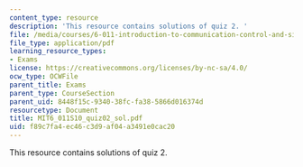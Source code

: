 ```yaml
---
content_type: resource
description: 'This resource contains solutions of quiz 2. '
file: /media/courses/6-011-introduction-to-communication-control-and-signal-processing-spring-2010/f89c7fa4ec46c3d9af04a3491e0cac20_MIT6_011S10_quiz02_sol.pdf
file_type: application/pdf
learning_resource_types:
- Exams
license: https://creativecommons.org/licenses/by-nc-sa/4.0/
ocw_type: OCWFile
parent_title: Exams
parent_type: CourseSection
parent_uid: 8448f15c-9340-38fc-fa38-5866d016374d
resourcetype: Document
title: MIT6_011S10_quiz02_sol.pdf
uid: f89c7fa4-ec46-c3d9-af04-a3491e0cac20
---
```

This resource contains solutions of quiz 2. 